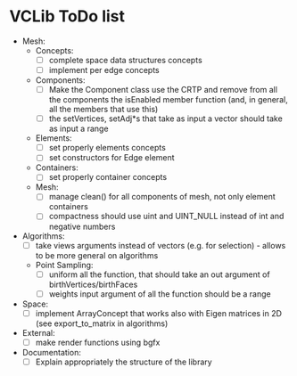 # VCLib ToDo list

- Mesh:
  - Concepts:
    - [ ] complete space data structures concepts
    - [ ] implement per edge concepts
  - Components:
    - [ ] Make the Component class use the CRTP and remove from all the components the isEnabled member function 
          (and, in general, all the members that use this)
    - [ ] the setVertices, setAdj*s that take as input a vector should take as input a range
  - Elements:
    - [ ] set properly elements concepts
    - [ ] set constructors for Edge element
  - Containers:
    - [ ] set properly container concepts
  - Mesh:
    - [ ] manage clean() for all components of mesh, not only element containers
    - [ ] compactness should use uint and UINT_NULL instead of int and negative numbers
- Algorithms:
  - [ ] take views arguments instead of vectors (e.g. for selection) - allows to be more general on algorithms
  - Point Sampling:
    - [ ] uniform all the function, that should take an out argument of birthVertices/birthFaces
    - [ ] weights input argument of all the function should be a range
- Space:
  - [ ] implement ArrayConcept that works also with Eigen matrices in 2D (see export_to_matrix in algorithms)
- External:
  - [ ] make render functions using bgfx
- Documentation:
  - [ ] Explain appropriately the structure of the library

